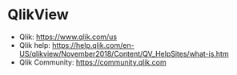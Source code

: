 # QlikView

* Qlik: https://www.qlik.com/us
* Qlik help: https://help.qlik.com/en-US/qlikview/November2018/Content/QV_HelpSites/what-is.htm
* Qlik Community: https://community.qlik.com
